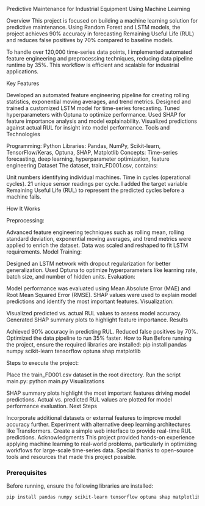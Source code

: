 Predictive Maintenance for Industrial Equipment Using Machine Learning

Overview
This project is focused on building a machine learning solution for predictive maintenance. Using Random Forest and LSTM models, the project achieves 90% accuracy in forecasting Remaining Useful Life (RUL) and reduces false positives by 70% compared to baseline models.

To handle over 120,000 time-series data points, I implemented automated feature engineering and preprocessing techniques, reducing data pipeline runtime by 35%. This workflow is efficient and scalable for industrial applications.

Key Features

Developed an automated feature engineering pipeline for creating rolling statistics, exponential moving averages, and trend metrics.
Designed and trained a customized LSTM model for time-series forecasting.
Tuned hyperparameters with Optuna to optimize performance.
Used SHAP for feature importance analysis and model explainability.
Visualized predictions against actual RUL for insight into model performance.
Tools and Technologies

Programming: Python
Libraries: Pandas, NumPy, Scikit-learn, TensorFlow/Keras, Optuna, SHAP, Matplotlib
Concepts: Time-series forecasting, deep learning, hyperparameter optimization, feature engineering
Dataset
The dataset, train_FD001.csv, contains:

Unit numbers identifying individual machines.
Time in cycles (operational cycles).
21 unique sensor readings per cycle.
I added the target variable Remaining Useful Life (RUL) to represent the predicted cycles before a machine fails.

How It Works

Preprocessing:

Advanced feature engineering techniques such as rolling mean, rolling standard deviation, exponential moving averages, and trend metrics were applied to enrich the dataset.
Data was scaled and reshaped to fit LSTM requirements.
Model Training:

Designed an LSTM network with dropout regularization for better generalization.
Used Optuna to optimize hyperparameters like learning rate, batch size, and number of hidden units.
Evaluation:

Model performance was evaluated using Mean Absolute Error (MAE) and Root Mean Squared Error (RMSE).
SHAP values were used to explain model predictions and identify the most important features.
Visualization:

Visualized predicted vs. actual RUL values to assess model accuracy.
Generated SHAP summary plots to highlight feature importance.
Results

Achieved 90% accuracy in predicting RUL.
Reduced false positives by 70%.
Optimized the data pipeline to run 35% faster.
How to Run
Before running the project, ensure the required libraries are installed:
pip install pandas numpy scikit-learn tensorflow optuna shap matplotlib

Steps to execute the project:

Place the train_FD001.csv dataset in the root directory.
Run the script main.py:
python main.py
Visualizations

SHAP summary plots highlight the most important features driving model predictions.
Actual vs. predicted RUL values are plotted for model performance evaluation.
Next Steps

Incorporate additional datasets or external features to improve model accuracy further.
Experiment with alternative deep learning architectures like Transformers.
Create a simple web interface to provide real-time RUL predictions.
Acknowledgments
This project provided hands-on experience applying machine learning to real-world problems, particularly in optimizing workflows for large-scale time-series data. Special thanks to open-source tools and resources that made this project possible.


### Prerequisites
Before running, ensure the following libraries are installed:
```bash
pip install pandas numpy scikit-learn tensorflow optuna shap matplotlib

